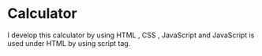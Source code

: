 # Calculator
I develop this calculator by using HTML , CSS , JavaScript and JavaScript is used under HTML by using script tag.
